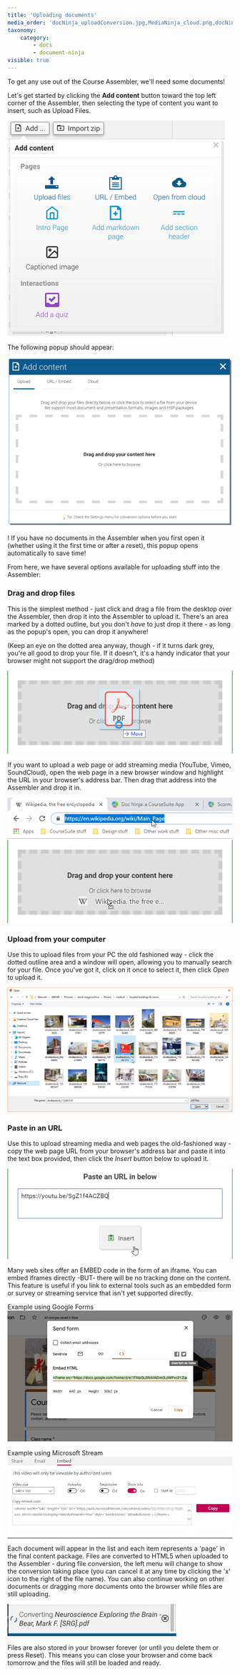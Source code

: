 ```yaml
---
title: 'Uploading documents'
media_order: 'docNinja_uploadConversion.jpg,MediaNinja_cloud.png,docNinja_uploadComputer.png,DocNinja_cloudImport.png,AddDocuments_addContent.png,AddDcuments_addingDocumentsPopup.png,AddDocuments_pasteURL.png,AddDocuments_dragFile.png,AddDocuments_dragURL.png,AddDocuments_uploadCloud.png,AddDocuments_URL.png'
taxonomy:
    category:
        - docs
        - document-ninja
visible: true
---
```


To get any use out of the Course Assembler, we'll need some documents!

Let's get started by clicking the **Add content** button toward the top left corner of the Assembler, then selecting the type of content you want to insert, such as Upload Files.

![Add content button](AddDocuments_addContent.png)

The following popup should appear:

![Add content window](AddDcuments_addingDocumentsPopup.png?resize=400,488)

! If you have no documents in the Assembler when you first open it (whether using it the first time or after a reset), this popup opens automatically to save time!

From here, we have several options available for uploading stuff into the Assembler:

### Drag and drop files

This is the simplest method - just click and drag a file from the desktop over the Assembler, then drop it into the Assembler to upload it. There's an area marked by a dotted outline, but you don't *have* to just drop it there - as long as the popup's open, you can drop it anywhere!

(Keep an eye on the dotted area anyway, though - if it turns dark grey, you're all good to drop your file. If it doesn't, it's a handy indicator that your browser might not support the drag/drop method)

![Drag and drop a file](AddDocuments_dragFile.png?resize=400,147)

If you want to upload a web page or add streaming media (YouTube, Vimeo, SoundCloud), open the web page in a new browser window and highlight the URL in your browser's address bar. Then drag that address into the Assembler and drop it in.

![Highlight an URL in your browser](AddDocuments_URL.png?resize=400,73)
![Drag and drop an URL](AddDocuments_dragURL.png?resize=400,147)

### Upload from your computer

Use this to upload files from your PC the old fashioned way - click the dotted outline area and a window will open, allowing you to manually search for your file. Once you've got it, click on it once to select it, then click *Open* to upload it.

![Upload from your computer](docNinja_uploadComputer.png?resize=500,277)

### Paste in an URL

Use this to upload streaming media and web pages the old-fashioned way - copy the web page URL from your browser's address bar and paste it into the text box provided, then click the *Insert* button below to upload it.

![Paste in an URL](AddDocuments_pasteURL.png?resize=400,160)

Many web sites offer an EMBED code in the form of an iframe. You can embed iframes directly -BUT- there will be no tracking done on the content. This feature is useful if you link to external tools such as an embedded form or survey or streaming service that isn't yet supported directly.

Example using Google Forms
![Example embed code](example-embed-code.png)

Example using Microsoft Stream
![Example embed code](example-iframe-code.jpg)

---

Each document will appear in the list and each item represents a 'page' in the final content package. Files are converted to HTML5 when uploaded to the Assembler - during file conversion, the left menu will change to show the conversion taking place (you can cancel it at any time by clicking the 'x' icon to the right of the file name). You can also continue working on other documents or dragging more documents onto the browser while files are still uploading.

![Uploading files converting to HTML5](docNinja_uploadConversion.png)

Files are also stored in your browser forever (or until you delete them or press Reset). This means you can close your browser and come back tomorrow and the files will still be loaded and ready.